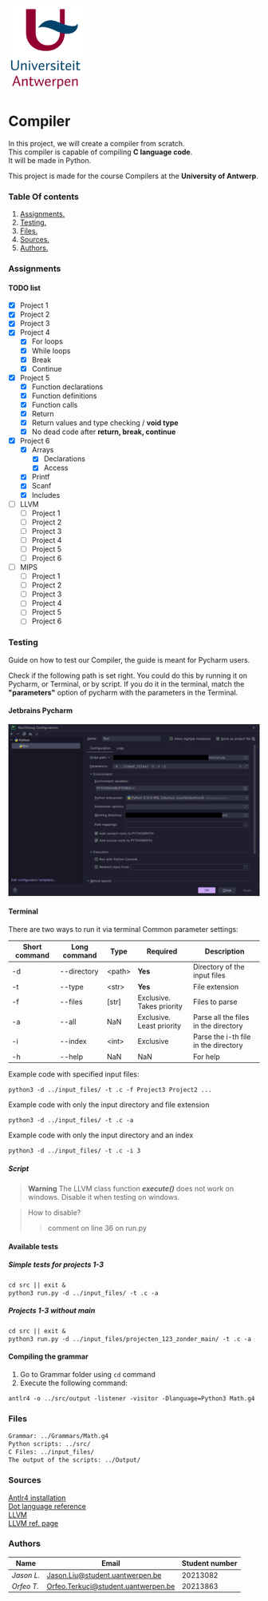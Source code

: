 <br>
<img src="Pictures/UA.png" alt="drawing" style="width:150px;"/>

# Compiler
In this project, we will create a compiler from scratch.  
This compiler is capable of compiling **C language code**.  
It will be made in Python.

This project is made for the course Compilers at the **University of Antwerp**.

### Table Of contents
1. [ Assignments. ](#Assignments)
2. [ Testing. ](#Testing)
3. [ Files. ](#Files)
4. [ Sources. ](#sources)
5. [ Authors. ](#authors)

<a name="Assignments"></a>
### Assignments

#### TODO list
- [x] Project 1
- [x] Project 2
- [x] Project 3
- [X] Project 4
  - [X] For loops
  - [X] While loops
  - [X] Break
  - [X] Continue
- [X] Project 5
  - [X] Function declarations
  - [X] Function definitions
  - [X] Function calls
  - [X] Return
  - [X] Return values and type checking / **void type**
  - [X] No dead code after **return, break, continue**
- [X] Project 6
  - [X] Arrays
    - [X] Declarations
    - [X] Access
  - [X] Printf
  - [X] Scanf
  - [X] Includes
- [ ] LLVM
  - [ ] Project 1
  - [ ] Project 2
  - [ ] Project 3
  - [ ] Project 4
  - [ ] Project 5
  - [ ] Project 6
- [ ] MIPS
  - [ ] Project 1
  - [ ] Project 2
  - [ ] Project 3
  - [ ] Project 4
  - [ ] Project 5
  - [ ] Project 6

<a name="Testing"></a>
### Testing
Guide on how to test our Compiler, the guide is meant for Pycharm users.

Check if the following path is set right. You could do this by running it on Pycharm, or Terminal, or by script.
If you do it in the terminal, match the **"parameters"** option of pycharm with the parameters in the Terminal.
#### Jetbrains Pycharm
<img src="Pictures/config.png" alt="drawing" style="width:600px;"></img>

#### Terminal
There are two ways to run it via terminal
Common parameter settings:

| Short command | Long command | Type    | Required                  | Description                          |
|---------------|--------------|---------|---------------------------|--------------------------------------|
| -d            | --directory  | <path\> | **Yes**                   | Directory of the input files         |
| -t            | --type       | <str\>  | **Yes**                   | File extension                       |
| -f            | --files      | [str]   | Exclusive. Takes priority | Files to parse                       |
| -a            | --all        | NaN     | Exclusive. Least priority | Parse all the files in the directory |
| -i            | --index      | <int\>  | Exclusive                 | Parse the i-th file in the directory |
| -h            | --help       | NaN     | NaN                       | For help                             |

Example code with specified input files:

    python3 -d ../input_files/ -t .c -f Project3 Project2 ...
    
Example code with only the input directory and file extension
    
    python3 -d ../input_files/ -t .c -a

Example code with only the input directory and an index
    
    python3 -d ../input_files/ -t .c -i 3

 
##### Script
> **Warning** The LLVM class function _**execute()**_ does not work on windows. Disable it when testing on windows.

> How to disable?
> > comment on line 36 on run.py

#### Available tests
##### Simple tests for projects 1-3
```shell
cd src || exit &
python3 run.py -d ../input_files/ -t .c -a
```
##### Projects 1-3 without main
```shell
cd src || exit &
python3 run.py -d ../input_files/projecten_123_zonder_main/ -t .c -a
```

#### Compiling the grammar
1. Go to Grammar folder using ```cd``` command
2. Execute the following command:
```shell
antlr4 -o ../src/output -listener -visitor -Dlanguage=Python3 Math.g4  
```

<a name="Files"></a>
### Files
    Grammar: ../Grammars/Math.g4
    Python scripts: ../src/
    C Files: ../input_files/
    The output of the scripts: ../Output/

<a name="sources"></a>
### Sources
<a href="https://github.com/antlr/antlr4/blob/master/doc/getting-started.md"> Antlr4 installation </a>
<br>
<a href="https://graphviz.org/doc/info/lang.html"> Dot language reference </a>
<br>
<a href="https://llvm.org/"> LLVM </a>
<br>
<a href="https://llvm.org/docs/LangRef.html"> LLVM ref. page </a>  


<a name="authors"></a>
### Authors
| **Name**   | **Email**                           | **Student number** |
|------------|-------------------------------------|--------------------|
| _Jason L._ | Jason.Liu@student.uantwerpen.be     | 20213082           |
| _Orfeo T._ | Orfeo.Terkuçi@student.uantwerpen.be | 20213863           |
